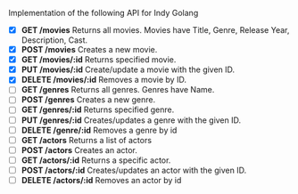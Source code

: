 Implementation of the following API for Indy Golang

- [x] __GET /movies__ Returns all movies. Movies have Title, Genre, Release Year, Description, Cast.
- [x] __POST /movies__ Creates a new movie.
- [x] __GET /movies/:id__ Returns specified movie.
- [x] __PUT /movies/:id__ Create/update a movie with the given ID.
- [x] __DELETE /movies/:id__ Removes a movie by ID.
- [ ] __GET /genres__ Returns all genres. Genres have Name.
- [ ] __POST /genres__ Creates a new genre.
- [ ] __GET /genres/:id__ Returns specified genre.
- [ ] __PUT /genres/:id__ Creates/updates a genre with the given ID.
- [ ] __DELETE /genre/:id__ Removes a genre by id
- [ ] __GET /actors__ Returns a list of actors
- [ ] __POST /actors__ Creates an actor.
- [ ] __GET /actors/:id__ Returns a specific actor.
- [ ] __POST /actors/:id__ Creates/updates an actor with the given ID.
- [ ] __DELETE /actors/:id__ Removes an actor by id
